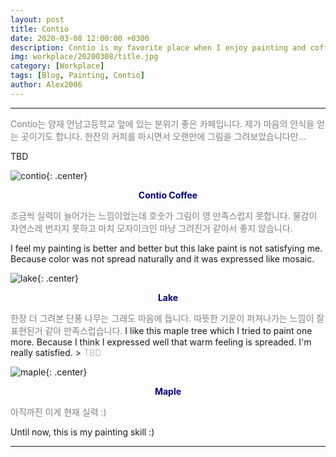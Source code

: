 ```yaml
---
layout: post
title: Contio
date: 2020-03-08 12:00:00 +0300
description: Contio is my favorite place when I enjoy painting and coffee.
img: workplace/20200308/title.jpg
category: [Workplace]
tags: [Blog, Painting, Contio]
author: Alex2006
---
```

  
  
------
<span style="color:gray">
Contio는 양재 언남고등학교 앞에 있는 분위기 좋은 카페입니다.
제가 마음의 안식을 얻는 곳이기도 합니다.
한잔의 커피를 마시면서 오랜만에 그림을 그려보았습니다만...
</span>  

> <span style="color:silver">
TBD
</span>

![contio]({{site.baseurl}}/assets/img/workplace/20200308/contio.jpg){: .center}
**<center><span style="color:navy">Contio Coffee</span></center>** 

<span style="color:gray">
조금씩 실력이 늘어가는 느낌이었는데 호숫가 그림이 영 만족스럽지 못합니다.
물감이 자연스레 번지지 못하고 마치 모자이크인 마냥 그려진거 같아서 좋지 않습니다.
</span>

> <span style="color:silver">
I feel my painting is better and better but this lake paint is not satisfying me.
Because color was not spread naturally and it was expressed like mosaic.
</span>

![lake]({{site.baseurl}}/assets/img/workplace/20200308/romantic.jpg){: .center}
**<center><span style="color:navy">Lake</span></center>** 

<span style="color:gray">
한장 더 그려본 단풍 나무는 그래도 마음에 듭니다.
따뜻한 기운이 퍼져나가는 느낌이 잘 표현된거 같아 만족스럽습니다.
</span>
I like this maple tree which I tried to paint one more. Because I think I expressed well that warm feeling is spreaded. I'm really satisfied.
> <span style="color:silver">
TBD
</span>

![maple]({{site.baseurl}}/assets/img/workplace/20200308/flower.jpg){: .center}
**<center><span style="color:navy">Maple</span></center>**  

<span style="color:gray">
아직까진 이게 현재 실력 :)
</span>

> <span style="color:silver">
Until now, this is my painting skill :)
</span>

------
